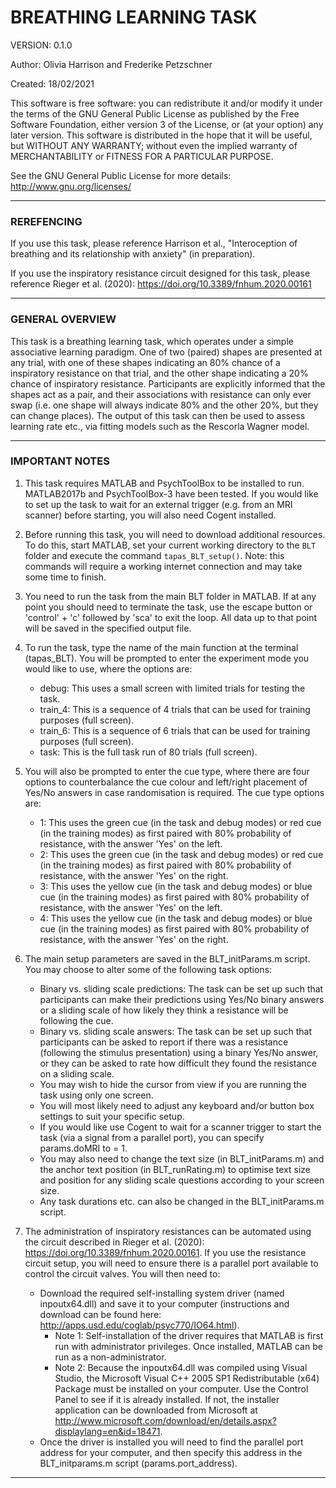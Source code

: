 # BREATHING LEARNING TASK


VERSION: 0.1.0

Author: Olivia Harrison and Frederike Petzschner

Created: 18/02/2021

This software is free software: you can redistribute it and/or modify it under the terms of the GNU General Public License as published by the Free Software Foundation, either version 3 of the License, or (at your option) any later version. This software is distributed in the hope that it will be useful, but WITHOUT ANY WARRANTY; without even the implied warranty of MERCHANTABILITY or FITNESS FOR A PARTICULAR PURPOSE.

See the GNU General Public License for more details: <http://www.gnu.org/licenses/>

-----

### REREFENCING

If you use this task, please reference Harrison et al., "Interoception of breathing and its relationship with anxiety" (in preparation).

If you use the inspiratory resistance circuit designed for this task, please reference Rieger et al. (2020): https://doi.org/10.3389/fnhum.2020.00161

-----

### GENERAL OVERVIEW

This task is a breathing learning task, which operates under a simple associative learning paradigm. One of two (paired) shapes are presented at any trial, with one of these shapes indicating an 80% chance of a inspiratory resistance on that trial, and the other shape indicating a 20% chance of inspiratory resistance. Participants are explicitly informed that the shapes act as a pair, and their associations with resistance can only ever swap (i.e. one shape will always indicate 80% and the other 20%, but they can change places). The output of this task can then be used to assess learning rate etc., via fitting models such as the Rescorla Wagner model.

-----

### IMPORTANT NOTES

  1) This task requires MATLAB and PsychToolBox to be installed to run. MATLAB2017b and PsychToolBox-3 have been tested. If you would like to set up the task to wait for an external trigger (e.g. from an MRI scanner) before starting, you will also need Cogent installed.
  2) Before running this task, you will need to download additional resources. To do this, start MATLAB, set your current working directory to the `BLT` folder and execute the command `tapas_BLT_setup()`. Note: this commands will require a working internet connection and may take some time to finish.
  2) You need to run the task from the main BLT folder in MATLAB. If at any point you should need to terminate the task, use the escape button or 'control' + 'c' followed by 'sca' to exit the loop. All data up to that point will be saved in the specified output file.
  3) To run the task, type the name of the main function at the terminal (tapas_BLT). You will be prompted to enter the experiment mode you would like to use, where the options are:

     * debug: This uses a small screen with limited trials for testing the task.
     * train_4: This is a sequence of 4 trials that can be used for training purposes (full screen).
     * train_6: This is a sequence of 6 trials that can be used for training purposes (full screen).
     * task: This is the full task run of 80 trials (full screen).
  4) You will also be prompted to enter the cue type, where there are four options to counterbalance the cue colour and left/right placement of Yes/No answers in case randomisation is required. The cue type options are:

     * 1: This uses the green cue (in the task and debug modes) or red cue (in the training modes) as first paired with 80% probability of resistance, with the answer 'Yes' on the left.
     * 2: This uses the green cue (in the task and debug modes) or red cue (in the training modes) as first paired with 80% probability of resistance, with the answer 'Yes' on the right.
     * 3: This uses the yellow cue (in the task and debug modes) or blue cue (in the training modes) as first paired with 80% probability of resistance, with the answer 'Yes' on the left.
     * 4: This uses the yellow cue (in the task and debug modes) or blue cue (in the training modes) as first paired with 80% probability of resistance, with the answer 'Yes' on the right.
  5) The main setup parameters are saved in the BLT_initParams.m script. You may choose to alter some of the following task options:

     * Binary vs. sliding scale predictions: The task can be set up such that participants can make their predictions using Yes/No binary answers or a sliding scale of how likely they think a resistance will be following the cue.
     * Binary vs. sliding scale answers: The task can be set up such that participants can be asked to report if there was a resistance (following the stimulus presentation) using a binary Yes/No answer, or they can be asked to rate how difficult they found the resistance on a sliding scale.
     * You may wish to hide the cursor from view if you are running the task using only one screen.
     * You will most likely need to adjust any keyboard and/or button box settings to suit your specific setup.
     * If you would like use Cogent to wait for a scanner trigger to start the task (via a signal from a parallel port), you can specify params.doMRI to = 1.
     * You may also need to change the text size (in BLT_initParams.m) and the anchor text position (in BLT_runRating.m) to optimise text size and position for any sliding scale questions according to your screen size.
     * Any task durations etc. can also be changed in the BLT_initParams.m script.
  6) The administration of inspiratory resistances can be automated using the circuit described in Rieger et al. (2020): https://doi.org/10.3389/fnhum.2020.00161. If you use the resistance circuit setup, you will need to ensure there is a parallel port available to control the circuit valves. You will then need to:

     * Download the required self-installing system driver (named inpoutx64.dll) and save it to your computer (instructions and download can be found here: http://apps.usd.edu/coglab/psyc770/IO64.html).
         * Note 1: Self-installation of the driver requires that MATLAB is first run with administrator privileges. Once installed, MATLAB can be run as a non-administrator.
         * Note 2: Because the inpoutx64.dll was compiled using Visual Studio, the Microsoft Visual C++ 2005 SP1 Redistributable (x64) Package must be installed on your computer. Use the Control Panel to see if it is already installed.  If not, the installer application can be downloaded from Microsoft at http://www.microsoft.com/download/en/details.aspx?displaylang=en&id=18471.
     * Once the driver is installed you will need to find the parallel port address for your computer, and then specify this address in the BLT_initparams.m script (params.port_address).

-----